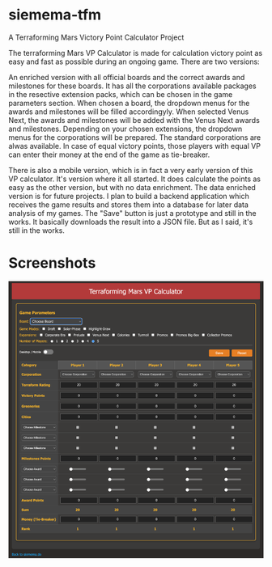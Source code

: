 # siemema-tfm
A Terraforming Mars Victory Point Calculator Project

The terraforming Mars VP Calculator is made for calculation victory point as easy and fast as possible during an ongoing game. There are two versions:

An enriched version with all official boards and the correct awards and milestones for these boards. It has all the corporations available packages in the resective extension packs, which can be chosen in the game parameters section. When chosen a board, the dropdown menus for the awards and milestones will be filled accordingyly. When selected Venus Next, the awards and milestones will be added with the Venus Next awards and milestones. Depending on your chosen extensions, the dropdown menus for the corporations will be prepared. The standard corporations are alwas available. In case of equal victory points, those players with equal VP can enter their money at the end of the game as tie-breaker.

There is also a mobile version, which is in fact a very early version of this VP calculator. It's version where it all started. It does calculate the points as easy as the other version, but with no data enrichment. The data enriched version is for future projects. I plan to build a backend application which receives the game results and stores them into a database for later data analysis of my games. The "Save" button is just a prototype and still in the works. It basically downloads the result into a JSON file. But as I said, it's still in the works.

# Screenshots

![Mein Bild](./documentation/vp_calculator_enriched.png)
